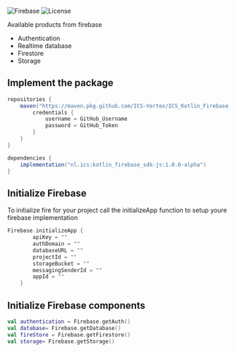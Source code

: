 ![Firebase](https://img.shields.io/badge/firebase-V9.12.1-%23039BE5.svg?style=for-the-badge&logo=firebase)
![License](https://img.shields.io/badge/License-Apache--2.0-%23039BE5.svg?style=for-the-badge&logo=license)

Available products from firebase
* Authentication
* Realtime database
* Firestore
* Storage

## Implement the package
```gradle
repositories {
    maven("https://maven.pkg.github.com/ICS-Vertex/ICS_Kotlin_Firebase_SDK"){
        credentials {
            username = GitHub_Username
            password = GitHub_Token
        }
    }
}

dependencies {
    implementation("nl.ics:kotlin_firebase_sdk-js:1.0.0-alpha")
}
```

## Initialize Firebase
To initialize fire for your project call the initializeApp function to setup youre firebase implementation

```kotlin
Firebase.initializeApp {
        apiKey = ""
        authDomain = ""
        databaseURL = ""
        projectId = ""
        storageBucket = ""
        messagingSenderId = ""
        appId = ""
    }
```

## Initialize Firebase components
```kotlin
val authentication = Firebase.getAuth()
val database= Firebase.getDatabase()
val fireStore = Firebase.getFirestore()
val storage= Firebase.getStorage()
```
